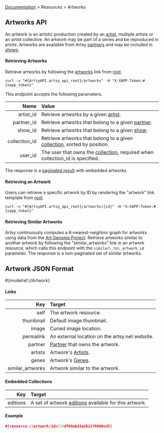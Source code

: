 [Documentation](/docs) &gt; Resources &gt; Artworks

## Artworks API

An artwork is an artistic production created by an [artist](/docs/artists), multiple artists or an artist collective. An artwork may be part of a series and be reproduced in prints. Artworks are available from Artsy [partners](/docs/partners) and may be included in [shows](/docs/shows).

#### Retrieving Artworks

Retrieve artworks by following the [artworks](#{ArtsyAPI.artsy_api_root}/artworks) link from [root](#{ArtsyAPI.artsy_api_root}).

```
curl -v "#{ArtsyAPI.artsy_api_root}/artworks" -H "X-XAPP-Token:#{xapp_token}"
```

This endpoint accepts the following parameters.

Name              | Value                                                                                              |
-----------------:|:---------------------------------------------------------------------------------------------------|
artist\_id        | Retrieve artworks by a given [artist](/docs/artists).                                              |
partner\_id       | Retrieve artworks that belong to a given [partner](/docs/partners).                                |
show\_id          | Retrieve artworks that belong to a given [show](/docs/shows).                                      |
collection\_id    | Retrieve artworks that belong to a given [collection](/docs/collections), sorted by position.      |
user\_id          | The user that owns the [collection](/docs/collections), required when collection\_id is specified. |

The response is a [paginated result](/docs/pagination) with embedded artworks.

#### Retrieving an Artwork

Users can retrieve a specific artwork by ID by rendering the "artwork" link template from [root](#{ArtsyAPI.artsy_api_root}).

```
curl -v "#{ArtsyAPI.artsy_api_root}/artworks/{id}" -H "X-XAPP-Token:#{xapp_token}"
```

#### Retrieving Similar Artworks

Artsy continuously computes a K-nearest-neighbor graph for artworks using data from the [Art Genome Project](https://artsy.net/about/the-art-genome-project). Retrieve artworks similar to another artwork by following the "similar\_artworks" link in an artwork resource, which calls this endpoint with the `similar\_to\_artwork_id` parameter. The response is a non-paginated set of similar artworks.

## Artwork JSON Format

#{modelref://Artwork}

#### Links

Key                | Target                                           |
------------------:|:-------------------------------------------------|
self               | The artwork resource.                            |
thumbnail          | Default image thumbnail.                         |
image              | Curied image location.                           |
permalink          | An external location on the artsy.net website.   |
partner            | [Partner](/docs/partners) that owns the artwork. |
artists            | Artwork's [Artists](/docs/artists).              |
genes              | Artwork's [Genes](/docs/genes).                  |
similar\_artworks  | Artwork similar to the artwork.                  |

#### Embedded Collections

Key           | Target                                                                          |
-------------:|:--------------------------------------------------------------------------------|
editions      | A set of artwork [editions](/docs/editions) available for this artwork.         |

#### Example

``` json
#{resource://artwork/id=516dfb9ab31e2b2270000c45}
```
